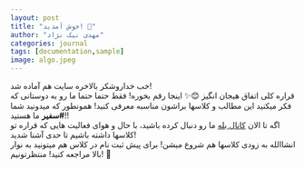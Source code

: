 ```yaml
---
layout: post
title: "خوش آمدید! 🎉"
author: "مهدی نیک نژاد"
categories: journal
tags: [documentation,sample]
image: algo.jpeg
---
```


خب خداروشکر بالاخره سایت هم آماده شد!
<br />
قراره کلی اتفاق هیجان انگیز 😊✨ اینجا رقم بخوره! فقط حتما حتما ما رو به دوستانی که فکر میکنید این مطالب و کلاسها براشون مناسبه معرفی کنید! همونطور که میدونید شما **#سفیر** ما هستید!!
<br />
اگه تا الان [کانال بله](https://ble.ir/algo_school) ما رو دنبال کرده باشید، با حال و هوای فعالیت هایی که قراره تو کلاسها داشته باشیم تا حدی آشنا شدید! 
<br />
انشاالله به زودی کلاسها هم شروع میشن! برای پیش ثبت نام در کلاس هم میتونید به نوار بالا مراجعه کنید! منتظرتونیم! 🤗